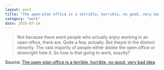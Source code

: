 ```yaml
---
layout: post
title: "The open-plan office is a terrible, horrible, no good, very bad idea"
category: "work"
date: 2018-07-14
---
```


> Not because there arent people who actually enjoy working in an open office, there are. Quite a few, actually. But theyre in the distinct minority. The vast majority of people either dislike the open office or downright hate it. So how is that going to work, exactly?

Source: [The open-plan office is a terrible, horrible, no good, very bad idea](https://m.signalvnoise.com/the-open-plan-office-is-a-terrible-horrible-no-good-very-bad-idea-42bd9cd294e3)
